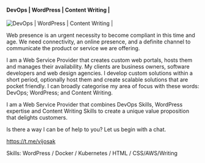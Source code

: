 #### DevOps | WordPress | Content Writing | 
![DevOps | WordPress | Content Writing | ](https://pbs.twimg.com/profile_banners/259304682/1407578236/600x200)

Web presence is an urgent necessity to become compliant in this time and age. We need connectivity, an online presence, and a definite channel to communicate the product or service we are offering. 

I am a Web Service Provider that creates custom web portals, hosts them and manages their availability. My clients are business owners, software developers and web design agencies. I develop custom solutions within a short period, optionally host them and create scalable solutions that are pocket friendly. I can broadly categorise my area of focus with these words: DevOps; WordPress; and Content Writing.

I am a Web Service Provider that combines DevOps Skills, WordPress expertise and Content Writing Skills to create a unique value proposition that delights customers.

Is there a way I can be of help to you? Let us begin with a chat.

https://t.me/vijosak


Skills: WordPress / Docker / Kubernetes / HTML / CSS/AWS/Writing

 




